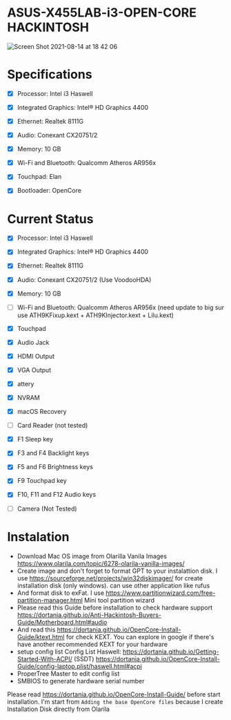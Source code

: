 # ASUS-X455LAB-i3-OPEN-CORE HACKINTOSH
![Screen Shot 2021-08-14 at 18 42 06](https://user-images.githubusercontent.com/18343362/129445735-db2eb1ba-1b36-4a1e-8b34-f9e41b308957.png)



# Specifications
- [x] Processor: Intel i3 Haswell
- [x] Integrated Graphics: Intel® HD Graphics 4400
- [x] Ethernet: Realtek 8111G
- [x] Audio: Conexant CX20751/2
- [x] Memory: 10 GB
- [x] Wi-Fi and Bluetooth: Qualcomm Atheros AR956x 
- [x] Touchpad: Elan
- [x] Bootloader: OpenCore


# Current Status
- [x] Processor: Intel i3 Haswell
- [x] Integrated Graphics: Intel® HD Graphics 4400
- [x] Ethernet: Realtek 8111G
- [x] Audio: Conexant CX20751/2 (Use VoodooHDA)
- [x] Memory: 10 GB
- [ ] Wi-Fi and Bluetooth: Qualcomm Atheros AR956x (need update to big sur use ATH9KFixup.kext + ATH9KInjector.kext + Lilu.kext)
- [x] Touchpad
- [x] Audio Jack
- [x] HDMI Output
- [x] VGA Output
- [x] attery
- [x] NVRAM
- [x] macOS Recovery
- [ ] Card Reader (not tested)
- [x] F1 Sleep key
- [x] F3 and F4 Backlight keys
- [x] F5 and F6 Brightness keys
- [x] F9 Touchpad key
- [x] F10, F11 and F12 Audio keys
- [ ] Camera (Not Tested)


# Instalation
- Download Mac OS image from Olarilla Vanila Images https://www.olarila.com/topic/6278-olarila-vanilla-images/
- Create image and don't forget to format GPT to your instalattion disk. I use https://sourceforge.net/projects/win32diskimager/ for create installation disk (only windows). can use other application like rufus
- And format disk to exFat. I use https://www.partitionwizard.com/free-partition-manager.html Mini tool partition wizard
- Please read this Guide before installation to check hardware support https://dortania.github.io/Anti-Hackintosh-Buyers-Guide/Motherboard.html#audio
- And read this https://dortania.github.io/OpenCore-Install-Guide/ktext.html for check KEXT. You can explore in google if there's have another recommended KEXT for your hardware
- setup config list
Config List Haswell:
https://dortania.github.io/Getting-Started-With-ACPI/ (SSDT)
https://dortania.github.io/OpenCore-Install-Guide/config-laptop.plist/haswell.html#acpi
- ProperTree Master to edit config list
- SMBIOS to generate hardware serial number 


Please read https://dortania.github.io/OpenCore-Install-Guide/ before start installation. I'm start from `Adding the base OpenCore files` because I create Installation Disk directly from Olarila  
